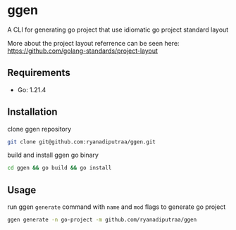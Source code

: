 # ggen
A CLI for generating go project that use idiomatic go project standard layout

More about the project layout referrence can be seen here:
https://github.com/golang-standards/project-layout


## Requirements
- Go: 1.21.4

## Installation

clone ggen repository
```bash
git clone git@github.com:ryanadiputraa/ggen.git
```

build and install ggen go binary
```bash
cd ggen && go build && go install
```

## Usage
run ggen `generate` command with `name` and `mod` flags to generate go project
```bash
ggen generate -n go-project -m github.com/ryanadiputraa/ggen
```
